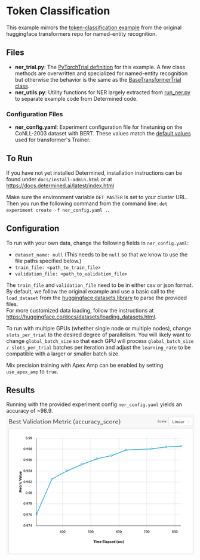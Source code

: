# Token Classification
This example mirrors the [token-classification example](https://github.com/huggingface/transformers/tree/master/examples/token-classification) from the original huggingface transformers repo for named-entity recognition.

## Files
* **ner_trial.py**: The [PyTorchTrial definition](https://docs.determined.ai/latest/reference/api/pytorch.html#pytorch-trial) for this example. A few class methods are overwritten and specialized for named-entity recognition but otherwise the behavior is the same as the [BaseTransformerTrial class](../model_hub/transformers/_trial.py).
* **ner_utils.py**: Utility functions for NER largely extracted from [run_ner.py](https://github.com/huggingface/transformers/tree/master/examples/token-classification/run_ner.py) to separate example code from Determined code.

### Configuration Files
* **ner_config.yaml**: Experiment configuration file for finetuning on the CoNLL-2003 dataset with BERT.  These values match the [default values](https://github.com/huggingface/transformers/blob/master/src/transformers/training_args.py) used for transformer's Trainer.

## To Run
If you have not yet installed Determined, installation instructions can be found
under `docs/install-admin.html` or at https://docs.determined.ai/latest/index.html

Make sure the environment variable `DET_MASTER` is set to your cluster URL.
Then you run the following command from the command line: `det experiment create -f ner_config.yaml .`. 

## Configuration
To run with your own data, change the following fields in `ner_config.yaml`:
* `dataset_name: null` (This needs to be `null` so that we know to use the file paths specified below.)
* `train_file: <path_to_train_file>`
* `validation_file: <path_to_validation_file>`

The `train_file` and `validation_file` need to be in either csv or json format.  By default, we follow the original example and
use a basic call to the `load_dataset` from the [huggingface datasets library](https://huggingface.co/docs/datasets) to parse the provided files.  
For more customized data loading, follow the instructions at https://huggingface.co/docs/datasets/loading_datasets.html.

To run with multiple GPUs (whether single node or multiple nodes), change `slots_per_trial` to the desired
degree of parallelism.  You will likely want to change `global_batch_size` so that each GPU will
process `global_batch_size / slots_per_trial` batches per iteration and adjust the `learning_rate`
to be compatible with a larger or smaller batch size.  

Mix precision training with Apex Amp can be enabled by setting `use_apex_amp` to `true`.  

## Results
Running with the provided experiment config `ner_config.yaml` yields an accuracy of ~98.9.
![NER results](./figures/ner.png)
